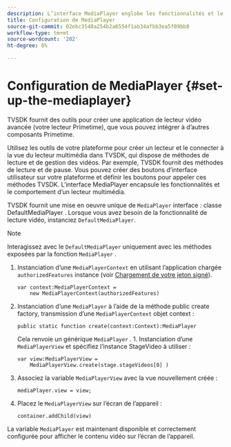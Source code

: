 ```yaml
---
description: L’interface MediaPlayer englobe les fonctionnalités et le comportement d’un lecteur multimédia.
title: Configuration de MediaPlayer
source-git-commit: 02ebc3548a254b2a6554f1ab34afbb3ea5f09bb8
workflow-type: tm+mt
source-wordcount: '202'
ht-degree: 0%

---
```


# Configuration de MediaPlayer {#set-up-the-mediaplayer}

TVSDK fournit des outils pour créer une application de lecteur vidéo avancée (votre lecteur Primetime), que vous pouvez intégrer à d’autres composants Primetime.

Utilisez les outils de votre plateforme pour créer un lecteur et le connecter à la vue du lecteur multimédia dans TVSDK, qui dispose de méthodes de lecture et de gestion des vidéos. Par exemple, TVSDK fournit des méthodes de lecture et de pause. Vous pouvez créer des boutons d’interface utilisateur sur votre plateforme et définir les boutons pour appeler ces méthodes TVSDK. L’interface MediaPlayer encapsule les fonctionnalités et le comportement d’un lecteur multimédia.

TVSDK fournit une mise en oeuvre unique de `MediaPlayer` interface : classe DefaultMediaPlayer . Lorsque vous avez besoin de la fonctionnalité de lecture vidéo, instanciez `DefaultMediaPlayer`.

>[!NOTE]
>
>Interagissez avec le `DefaultMediaPlayer` uniquement avec les méthodes exposées par la fonction `MediaPlayer` .

1. Instanciation d’une `MediaPlayerContext` en utilisant l’application chargée `authorizedFeatures` instance (voir [Chargement de votre jeton signé](../../tvsdk-1.4-for-desktop-hls/t-psdk-dhls-1.4-configure/t-psdk-dhls-1.4-get-signed-token.md)).

   ```
   var context:MediaPlayerContext =  
       new MediaPlayerContext(authorizedFeatures)
   ```

1. Instanciation d’une `MediaPlayer` à l’aide de la méthode public create factory, transmission d’une `MediaPlayerContext` objet context :

   ```
   public static function create(context:Context):MediaPlayer
   ```

   Cela renvoie un générique `MediaPlayer` . 1. Instanciation d’une `MediaPlayerView` et spécifiez l’instance StageVideo à utiliser :

   ```
   var view:MediaPlayerView =  
       MediaPlayerView.create(stage.stageVideos[0] )
   ```

1. Associez la variable `MediaPlayerView` avec la vue nouvellement créée :

   ```
   mediaPlayer.view = view;
   ```

1. Placez le `MediaPlayerView` sur l’écran de l’appareil :

   ```
   container.addChild(view)
   ```

La variable `MediaPlayer` est maintenant disponible et correctement configurée pour afficher le contenu vidéo sur l’écran de l’appareil.
